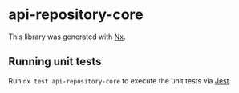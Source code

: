 # api-repository-core

This library was generated with [Nx](https://nx.dev).

## Running unit tests

Run `nx test api-repository-core` to execute the unit tests via [Jest](https://jestjs.io).
